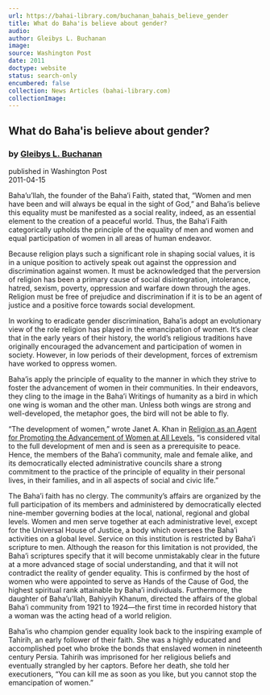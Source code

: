 ```yaml
---
url: https://bahai-library.com/buchanan_bahais_believe_gender
title: What do Baha'is believe about gender?
audio: 
author: Gleibys L. Buchanan
image: 
source: Washington Post
date: 2011
doctype: website
status: search-only
encumbered: false
collection: News Articles (bahai-library.com)
collectionImage: 
---
```



## What do Baha'is believe about gender?

### by [Gleibys L. Buchanan](https://bahai-library.com/author/Gleibys+L.+Buchanan)

published in Washington Post  
2011-04-15


Baha’u’llah, the founder of the Baha’i Faith, stated that, “Women and men have been and will always be equal in the sight of God,” and Baha’is believe this equality must be manifested as a social reality, indeed, as an essential element to the creation of a peaceful world. Thus, the Baha’i Faith categorically upholds the principle of the equality of men and women and equal participation of women in all areas of human endeavor.  
  
Because religion plays such a significant role in shaping social values, it is in a unique position to actively speak out against the oppression and discrimination against women. It must be acknowledged that the perversion of religion has been a primary cause of social disintegration, intolerance, hatred, sexism, poverty, oppression and warfare down through the ages. Religion must be free of prejudice and discrimination if it is to be an agent of justice and a positive force towards social development.  
  
In working to eradicate gender discrimination, Baha’is adopt an evolutionary view of the role religion has played in the emancipation of women. It’s clear that in the early years of their history, the world’s religious traditions have originally encouraged the advancement and participation of women in society. However, in low periods of their development, forces of extremism have worked to oppress women.  
  
Baha’is apply the principle of equality to the manner in which they strive to foster the advancement of women in their communities. In their endeavors, they cling to the image in the Baha’i Writings of humanity as a bird in which one wing is woman and the other man. Unless both wings are strong and well-developed, the metaphor goes, the bird will not be able to fly.  
  
“The development of women,” wrote Janet A. Khan in [Religion as an Agent for Promoting the Advancement of Women at All Levels,](http://info.bahai.org/article-1-7-6-8.html) “is considered vital to the full development of men and is seen as a prerequisite to peace. Hence, the members of the Baha’i community, male and female alike, and its democratically elected administrative councils share a strong commitment to the practice of the principle of equality in their personal lives, in their families, and in all aspects of social and civic life.”  
  
The Baha’i faith has no clergy. The community’s affairs are organized by the full participation of its members and administered by democratically elected nine-member governing bodies at the local, national, regional and global levels. Women and men serve together at each administrative level, except for the Universal House of Justice, a body which oversees the Baha’i activities on a global level. Service on this institution is restricted by Baha’i scripture to men. Although the reason for this limitation is not provided, the Baha’i scriptures specify that it will become unmistakably clear in the future at a more advanced stage of social understanding, and that it will not contradict the reality of gender equality. This is confirmed by the host of women who were appointed to serve as Hands of the Cause of God, the highest spiritual rank attainable by Baha’i individuals. Furthermore, the daughter of Baha’u’llah, Bahiyyih Khanum, directed the affairs of the global Baha’i community from 1921 to 1924—the first time in recorded history that a woman was the acting head of a world religion.  
  
Baha’is who champion gender equality look back to the inspiring example of Tahirih, an early follower of their faith. She was a highly educated and accomplished poet who broke the bonds that enslaved women in nineteenth century Persia. Tahirih was imprisoned for her religious beliefs and eventually strangled by her captors. Before her death, she told her executioners, “You can kill me as soon as you like, but you cannot stop the emancipation of women.”